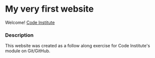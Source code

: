 # My very first website

Welcome! [Code Institute](https://codeinstitute.net)

### Description

This website was created as a follow along exercise for Code Institute's module on Git/GitHub.